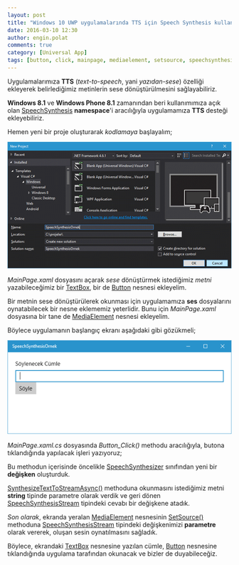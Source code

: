 ```yaml
---
layout: post
title: "Windows 10 UWP uygulamalarında TTS için Speech Synthesis kullanımı"
date: 2016-03-10 12:30
author: engin.polat
comments: true
category: [Universal App]
tags: [button, click, mainpage, mediaelement, setsource, speechsynthesisstream, speechsynthesizer, synthesizetexttostreamasync, text to speech, textbox, tts, universal app, uwp, windows10, xaml, xaml.cs]
---
```

Uygulamalarımıza **TTS** (*text-to-speech*, yani *yazıdan-sese*) özelliği ekleyerek belirlediğimiz metinlerin sese dönüştürülmesini sağlayabiliriz.

**Windows 8.1** ve **Windows Phone 8.1** zamanından beri kullanımımıza açık olan <a href="https://msdn.microsoft.com/library/windows/apps/windows.media.speechsynthesis" target="_blank">SpeechSynthesis</a> **namespace**'i aracılığıyla uygulamamıza **TTS** desteği ekleyebiliriz.

Hemen yeni bir proje oluşturarak *kodlamaya* başlayalım;

![](/assets/uploads/2016/03/tts-1.png)

*MainPage.xaml* dosyasını açarak *sese* dönüştürmek istediğimiz *metni* yazabileceğimiz bir <a href="https://msdn.microsoft.com/library/windows/apps/windows.ui.xaml.controls.textbox" target="_blank">TextBox</a>, bir de <a href="https://msdn.microsoft.com/library/windows/apps/windows.ui.xaml.controls.button" target="_blank">Button</a> nesnesi ekleyelim.

Bir metnin sese dönüştürülerek okunması için uygulamamıza **ses** dosyalarını oynatabilecek bir nesne eklememiz yeterlidir. Bunu için *MainPage.xaml* dosyasına bir tane de <a href="http://msdn.microsoft.com/library/windows/apps/windows.ui.xaml.controls.mediaelement" target="_blank">MediaElement</a> nesnesi ekleyelim.

<script src="https://gist.github.com/polatengin/fd8bf8ed1aeab2b584239c2f90cc5fb5.js?file=MainPage.xaml"></script>

Böylece uygulamanın başlangıç ekranı aşağıdaki gibi gözükmeli;

![](/assets/uploads/2016/03/tts-2.png)

*MainPage.xaml.cs* dosyasında *Button_Click()* methodu aracılığıyla, butona tıklandığında yapılacak işleri yazıyoruz;

<script src="https://gist.github.com/polatengin/fd8bf8ed1aeab2b584239c2f90cc5fb5.js?file=MainPage.xaml.cs"></script>

Bu methodun içerisinde öncelikle <a href="https://msdn.microsoft.com/library/windows/apps/windows.media.speechsynthesis.speechsynthesizer" target="_blank">SpeechSynthesizer</a> sınıfından yeni bir **değişken** oluşturduk.

<a href="https://msdn.microsoft.com/library/windows/apps/windows.media.speechsynthesis.speechsynthesizer.synthesizetexttostreamasync" target="_blank">SynthesizeTextToStreamAsync()</a> methoduna okunmasını istediğimiz metni **string** tipinde parametre olarak verdik ve geri dönen <a href="https://msdn.microsoft.com/library/windows/apps/windows.media.speechsynthesis.speechsynthesisstream" target="_blank">SpeechSynthesisStream</a> tipindeki cevabı bir değişkene atadık.

*Son olarak*, ekranda yeralan <a href="http://msdn.microsoft.com/library/windows/apps/windows.ui.xaml.controls.mediaelement" target="_blank">MediaElement</a> nesnesinin <a href="https://msdn.microsoft.com/library/windows/apps/br244338" target="_blank">SetSource()</a> methoduna <a href="https://msdn.microsoft.com/library/windows/apps/windows.media.speechsynthesis.speechsynthesisstream" target="_blank">SpeechSynthesisStream</a> tipindeki değişkenimizi **parametre** olarak vererek, oluşan sesin oynatılmasını sağladık.

Böylece, ekrandaki <a href="https://msdn.microsoft.com/library/windows/apps/windows.ui.xaml.controls.textbox" target="_blank">TextBox</a> nesnesine yazılan cümle, <a href="https://msdn.microsoft.com/library/windows/apps/windows.ui.xaml.controls.button" target="_blank">Button</a> nesnesine tıklandığında uygulama tarafından okunacak ve bizler de duyabileceğiz.